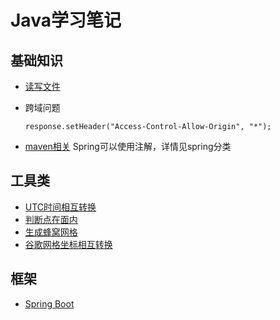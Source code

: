 # Java学习笔记
## 基础知识
- [读写文件](/Language/Java/Use/ReadFile.md)
- 跨域问题

  `response.setHeader("Access-Control-Allow-Origin", "*");`
- [maven相关](/Language/Java/Use/Maven.md)
  Spring可以使用注解，详情见spring分类
## 工具类
- [UTC时间相互转换](/Language/Java/Utils/UTCTransform.md)
- [判断点在面内](/Language/Java/Utils/GeometyMethod.md)
- [生成蜂窝网格](/Language/Java/Utils/HoneyComb.md)
- [谷歌网格坐标相互转换](/Language/Java/Utils/GoogleGrid.md)
## 框架
- [Spring Boot](/Language/Java/Frame/SpringBoot.md)